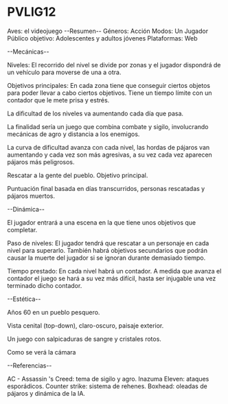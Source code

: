 # PVLIG12
Aves: el videojuego 
--Resumen--
Géneros: Acción 
Modos: Un Jugador
Público objetivo: Adolescentes y adultos jóvenes
Plataformas: Web


--Mecánicas--

Niveles: El recorrido del nivel se divide por zonas y el jugador dispondrá de un vehículo para moverse de una a otra. 

Objetivos principales: En cada zona tiene que conseguir ciertos objetos para poder llevar a cabo ciertos objetivos. Tiene un tiempo límite con un contador que le mete prisa y estrés.

La dificultad de los niveles va aumentando cada día que pasa. 

La finalidad sería un juego que combina combate y sigilo, involucrando mecánicas de agro y distancia a los enemigos.

La curva de dificultad avanza con cada nivel, las hordas de pájaros van aumentando y cada vez son más agresivas, a su vez cada vez aparecen pájaros más peligrosos.

Rescatar a la gente del pueblo. Objetivo principal.

Puntuación final basada en días transcurridos, personas rescatadas y pájaros muertos.

--Dinámica--

El jugador entrará a una escena en la que tiene unos objetivos que completar. 

Paso de niveles: El jugador tendrá que rescatar a un personaje en cada nivel para superarlo. También habrá objetivos secundarios que podrán causar la muerte del jugador si se ignoran durante demasiado tiempo.

Tiempo prestado: En cada nivel habrá un contador. A medida que avanza el contador el juego se hará a su vez más difícil, hasta ser injugable una vez terminado dicho contador.

--Estética--

Años 60 en un pueblo pesquero.

Vista cenital (top-down), claro-oscuro, paisaje exterior.

Un juego con salpicaduras de sangre y cristales rotos.

Como se verá la cámara

--Referencias--

AC - Assassin 's  Creed: tema de sigilo y agro.
Inazuma Eleven: ataques esporádicos.
Counter strike: sistema de rehenes.
Boxhead:  oleadas de pájaros y dinámica de la IA.
